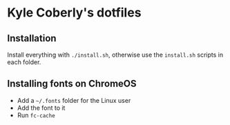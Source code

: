 # Kyle Coberly's dotfiles

## Installation

Install everything with `./install.sh`, otherwise use the `install.sh` scripts in each folder.

## Installing fonts on ChromeOS

* Add a `~/.fonts` folder for the Linux user
* Add the font to it
* Run `fc-cache`
